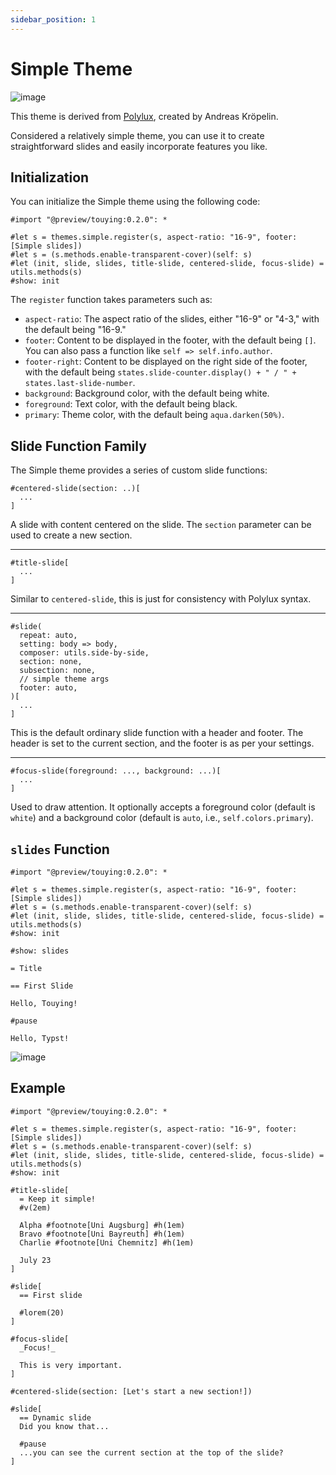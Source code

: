 ```yaml
---
sidebar_position: 1
---
```


# Simple Theme

![image](https://github.com/touying-typ/touying/assets/34951714/83d5295e-f961-4ffd-bc56-a7049848d408)

This theme is derived from [Polylux](https://polylux.dev/book/themes/gallery/simple.html), created by Andreas Kröpelin.

Considered a relatively simple theme, you can use it to create straightforward slides and easily incorporate features you like.

## Initialization

You can initialize the Simple theme using the following code:

```typst
#import "@preview/touying:0.2.0": *

#let s = themes.simple.register(s, aspect-ratio: "16-9", footer: [Simple slides])
#let s = (s.methods.enable-transparent-cover)(self: s)
#let (init, slide, slides, title-slide, centered-slide, focus-slide) = utils.methods(s)
#show: init
```

The `register` function takes parameters such as:

- `aspect-ratio`: The aspect ratio of the slides, either "16-9" or "4-3," with the default being "16-9."
- `footer`: Content to be displayed in the footer, with the default being `[]`. You can also pass a function like `self => self.info.author`.
- `footer-right`: Content to be displayed on the right side of the footer, with the default being `states.slide-counter.display() + " / " + states.last-slide-number`.
- `background`: Background color, with the default being white.
- `foreground`: Text color, with the default being black.
- `primary`: Theme color, with the default being `aqua.darken(50%)`.

## Slide Function Family

The Simple theme provides a series of custom slide functions:

```typst
#centered-slide(section: ..)[
  ...
]
```
A slide with content centered on the slide. The `section` parameter can be used to create a new section.

---

```typst
#title-slide[
  ...
]
```
Similar to `centered-slide`, this is just for consistency with Polylux syntax.

---

```typst
#slide(
  repeat: auto,
  setting: body => body,
  composer: utils.side-by-side,
  section: none,
  subsection: none,
  // simple theme args
  footer: auto,
)[
  ...
]
```
This is the default ordinary slide function with a header and footer. The header is set to the current section, and the footer is as per your settings.

---

```typst
#focus-slide(foreground: ..., background: ...)[
  ...
]
```
Used to draw attention. It optionally accepts a foreground color (default is `white`) and a background color (default is `auto`, i.e., `self.colors.primary`).

## `slides` Function

```typst
#import "@preview/touying:0.2.0": *

#let s = themes.simple.register(s, aspect-ratio: "16-9", footer: [Simple slides])
#let s = (s.methods.enable-transparent-cover)(self: s)
#let (init, slide, slides, title-slide, centered-slide, focus-slide) = utils.methods(s)
#show: init

#show: slides

= Title

== First Slide

Hello, Touying!

#pause

Hello, Typst!
```

![image](https://github.com/touying-typ/touying/assets/34951714/2c599bd1-6250-497f-a65b-f19ae02a16cb)

## Example

```typst
#import "@preview/touying:0.2.0": *

#let s = themes.simple.register(s, aspect-ratio: "16-9", footer: [Simple slides])
#let s = (s.methods.enable-transparent-cover)(self: s)
#let (init, slide, slides, title-slide, centered-slide, focus-slide) = utils.methods(s)
#show: init

#title-slide[
  = Keep it simple!
  #v(2em)

  Alpha #footnote[Uni Augsburg] #h(1em)
  Bravo #footnote[Uni Bayreuth] #h(1em)
  Charlie #footnote[Uni Chemnitz] #h(1em)

  July 23
]

#slide[
  == First slide

  #lorem(20)
]

#focus-slide[
  _Focus!_

  This is very important.
]

#centered-slide(section: [Let's start a new section!])

#slide[
  == Dynamic slide
  Did you know that...

  #pause
  ...you can see the current section at the top of the slide?
]
```

